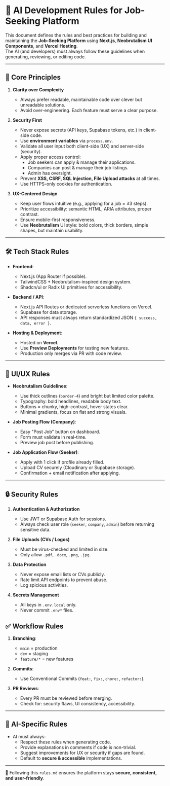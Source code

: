 # 📝 AI Development Rules for Job-Seeking Platform

This document defines the rules and best practices for building and maintaining the **Job-Seeking Platform** using **Next.js**, **Neobrutalism UI Components**, and **Vercel Hosting**.  
The AI (and developers) must always follow these guidelines when generating, reviewing, or editing code.

---

## 🔑 Core Principles

1. **Clarity over Complexity**
   - Always prefer readable, maintainable code over clever but unreadable solutions.
   - Avoid over-engineering. Each feature must serve a clear purpose.

2. **Security First**
   - Never expose secrets (API keys, Supabase tokens, etc.) in client-side code.
   - Use **environment variables** via `process.env`.
   - Validate all user input both client-side (UX) and server-side (security).
   - Apply proper access control:
     - Job seekers can apply & manage their applications.
     - Companies can post & manage their job listings.
     - Admin has oversight.
   - Prevent **XSS, CSRF, SQL Injection, File Upload attacks** at all times.
   - Use HTTPS-only cookies for authentication.

3. **UX-Centered Design**
   - Keep user flows intuitive (e.g., applying for a job = ≤3 steps).
   - Prioritize accessibility: semantic HTML, ARIA attributes, proper contrast.
   - Ensure mobile-first responsiveness.
   - Use **Neobrutalism** UI style: bold colors, thick borders, simple shapes, but maintain usability.

---

## 🛠️ Tech Stack Rules

- **Frontend**:
  - Next.js (App Router if possible).
  - TailwindCSS + Neobrutalism-inspired design system.
  - Shadcn/ui or Radix UI primitives for accessibility.

- **Backend / API**:
  - Next.js API Routes or dedicated serverless functions on Vercel.
  - Supabase for data storage.
  - API responses must always return standardized JSON `{ success, data, error }`.

- **Hosting & Deployment**:
  - Hosted on **Vercel**.
  - Use **Preview Deployments** for testing new features.
  - Production only merges via PR with code review.

---

## 🎨 UI/UX Rules

- **Neobrutalism Guidelines**:
  - Use thick outlines (`border-4`) and bright but limited color palette.
  - Typography: bold headlines, readable body text.
  - Buttons = chunky, high-contrast, hover states clear.
  - Minimal gradients, focus on flat and strong visuals.

- **Job Posting Flow (Company)**:
  - Easy "Post Job" button on dashboard.
  - Form must validate in real-time.
  - Preview job post before publishing.

- **Job Application Flow (Seeker)**:
  - Apply with 1 click if profile already filled.
  - Upload CV securely (Cloudinary or Supabase storage).
  - Confirmation + email notification after applying.

---

## 🔒 Security Rules

1. **Authentication & Authorization**
   - Use JWT or Supabase Auth for sessions.
   - Always check user role (`seeker`, `company`, `admin`) before returning sensitive data.

2. **File Uploads (CVs / Logos)**
   - Must be virus-checked and limited in size.
   - Only allow `.pdf`, `.docx`, `.png`, `.jpg`.

3. **Data Protection**
   - Never expose email lists or CVs publicly.
   - Rate limit API endpoints to prevent abuse.
   - Log spicious activities.

4. **Secrets Management**
   - All keys in `.env.local` only.
   - Never commit `.env*` files.

## ✅ Workflow Rules

1. **Branching**:
   - `main` = production
   - `dev` = staging
   - `feature/*` = new features

2. **Commits**:
   - Use Conventional Commits (`feat:`, `fix:`, `chore:`, `refactor:`).

3. **PR Reviews**:
   - Every PR must be reviewed before merging.
   - Check for: security flaws, UI consistency, accessibility.

---

## 🤖 AI-Specific Rules

- AI must always:
  - Respect these rules when generating code.
  - Provide explanations in comments if code is non-trivial.
  - Suggest improvements for UX or security if gaps are found.
  - Default to **secure & accessible** implementations.

---

🚀 Following this `rules.md` ensures the platform stays **secure, consistent, and user-friendly**.
